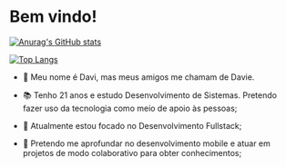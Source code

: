 # Bem vindo!

[![Anurag's GitHub stats](https://github-readme-stats.vercel.app/api?username=daviebatista&show_icons=true&theme=tokyonight)](https://github.com/anuraghazra/github-readme-stats)

[![Top Langs](https://github-readme-stats.vercel.app/api/top-langs/?username=daviebatista&langs_count=8)](https://github.com/anuraghazra/github-readme-stats)

* 👋 Meu nome é Davi, mas meus amigos me chamam de Davie. 

* 📚 Tenho 21 anos e estudo Desenvolvimento de Sistemas. Pretendo fazer uso da tecnologia como meio de apoio às pessoas;

* 📍 Atualmente estou focado no Desenvolvimento Fullstack;

* 📱 Pretendo me aprofundar no desenvolvimento mobile e atuar em projetos de modo colaborativo para obter conhecimentos;

